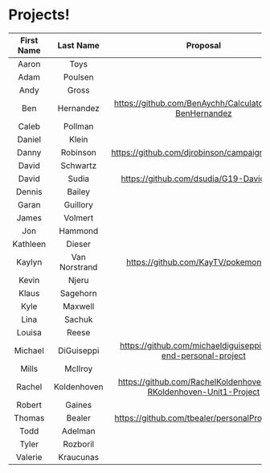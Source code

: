 # Projects!

| First Name |   Last Name   | Proposal                                 |
|:----------:|:-------------:|:----------------------------------------:|
| Aaron      | Toys          |                                          |
| Adam       | Poulsen       |                                          |
| Andy       | Gross         |                                          |
| Ben        | Hernandez     |  https://github.com/BenAychh/Calculator-G19-BenHernandez |
| Caleb      | Pollman       |                                          |
| Daniel     | Klein         |                                          |
| Danny      | Robinson      |https://github.com/djrobinson/campaign_finance|
| David      | Schwartz      |                                          |
| David      | Sudia         | https://github.com/dsudia/G19-DavidSudia |
| Dennis     | Bailey        |                                          |
| Garan      | Guillory      |                                          |
| James      | Volmert       |                                          |
| Jon        | Hammond       |                                          |
| Kathleen   | Dieser        |                                          |
| Kaylyn     | Van Norstrand |  https://github.com/KayTV/pokemon-app                                        |
| Kevin      | Njeru         |                                          |
| Klaus      | Sagehorn      |                                          |
| Kyle       | Maxwell       |                                          |
| Lina       | Sachuk        |                                          |
| Louisa     | Reese         |                                          |
| Michael    | DiGuiseppi    | https://github.com/michaeldiguiseppi/front-end-personal-project|
| Mills      | McIlroy       |                                          |
| Rachel     | Koldenhoven   | https://github.com/RachelKoldenhoven/g19-RKoldenhoven-Unit1-Project                                         |
| Robert     | Gaines        |                                          |
| Thomas     | Bealer        |https://github.com/tbealer/personalProject1.git|
| Todd       | Adelman       |                                          |
| Tyler      | Rozboril      |                                          |
| Valerie    | Kraucunas     |                                          |
